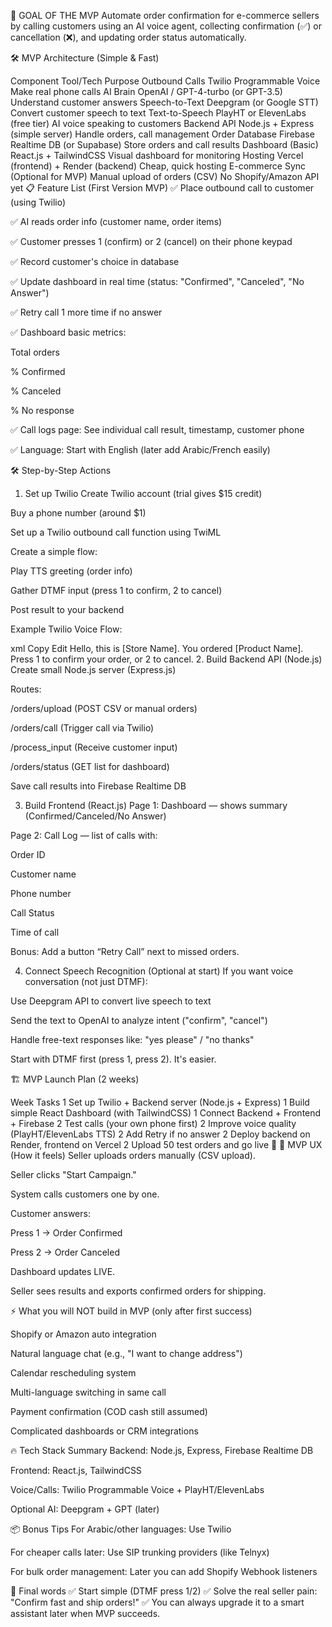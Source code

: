 🎯 GOAL OF THE MVP
Automate order confirmation for e-commerce sellers by calling customers using an AI voice agent, collecting confirmation (✅) or cancellation (❌), and updating order status automatically.

🛠️ MVP Architecture (Simple & Fast)

Component	Tool/Tech	Purpose
Outbound Calls	Twilio Programmable Voice	Make real phone calls
AI Brain	OpenAI / GPT-4-turbo (or GPT-3.5)	Understand customer answers
Speech-to-Text	Deepgram (or Google STT)	Convert customer speech to text
Text-to-Speech	PlayHT or ElevenLabs (free tier)	AI voice speaking to customers
Backend API	Node.js + Express (simple server)	Handle orders, call management
Order Database	Firebase Realtime DB (or Supabase)	Store orders and call results
Dashboard (Basic)	React.js + TailwindCSS	Visual dashboard for monitoring
Hosting	Vercel (frontend) + Render (backend)	Cheap, quick hosting
E-commerce Sync	(Optional for MVP) Manual upload of orders (CSV)	No Shopify/Amazon API yet
📋 Feature List (First Version MVP)
✅ Place outbound call to customer (using Twilio)

✅ AI reads order info (customer name, order items)

✅ Customer presses 1 (confirm) or 2 (cancel) on their phone keypad

✅ Record customer's choice in database

✅ Update dashboard in real time (status: "Confirmed", "Canceled", "No Answer")

✅ Retry call 1 more time if no answer

✅ Dashboard basic metrics:

Total orders

% Confirmed

% Canceled

% No response

✅ Call logs page: See individual call result, timestamp, customer phone

✅ Language: Start with English (later add Arabic/French easily)

🛠 Step-by-Step Actions
1. Set up Twilio
Create Twilio account (trial gives $15 credit)

Buy a phone number (around $1)

Set up a Twilio outbound call function using TwiML

Create a simple flow:

Play TTS greeting (order info)

Gather DTMF input (press 1 to confirm, 2 to cancel)

Post result to your backend

Example Twilio Voice Flow:

xml
Copy
Edit
<Response>
  <Say>Hello, this is [Store Name]. You ordered [Product Name].</Say>
  <Gather numDigits="1" action="/process_input" method="POST">
    <Say>Press 1 to confirm your order, or 2 to cancel.</Say>
  </Gather>
</Response>
2. Build Backend API (Node.js)
Create small Node.js server (Express.js)

Routes:

/orders/upload (POST CSV or manual orders)

/orders/call (Trigger call via Twilio)

/process_input (Receive customer input)

/orders/status (GET list for dashboard)

Save call results into Firebase Realtime DB

3. Build Frontend (React.js)
Page 1: Dashboard — shows summary (Confirmed/Canceled/No Answer)

Page 2: Call Log — list of calls with:

Order ID

Customer name

Phone number

Call Status

Time of call

Bonus: Add a button “Retry Call” next to missed orders.

4. Connect Speech Recognition (Optional at start)
If you want voice conversation (not just DTMF):

Use Deepgram API to convert live speech to text

Send the text to OpenAI to analyze intent ("confirm", "cancel")

Handle free-text responses like: "yes please" / "no thanks"

Start with DTMF first (press 1, press 2). It's easier.

🏗 MVP Launch Plan (2 weeks)

Week	Tasks
1	Set up Twilio + Backend server (Node.js + Express)
1	Build simple React Dashboard (with TailwindCSS)
1	Connect Backend + Frontend + Firebase
2	Test calls (your own phone first)
2	Improve voice quality (PlayHT/ElevenLabs TTS)
2	Add Retry if no answer
2	Deploy backend on Render, frontend on Vercel
2	Upload 50 test orders and go live 🚀
🎨 MVP UX (How it feels)
Seller uploads orders manually (CSV upload).

Seller clicks "Start Campaign."

System calls customers one by one.

Customer answers:

Press 1 → Order Confirmed

Press 2 → Order Canceled

Dashboard updates LIVE.

Seller sees results and exports confirmed orders for shipping.

⚡ What you will NOT build in MVP
(only after first success)

Shopify or Amazon auto integration

Natural language chat (e.g., "I want to change address")

Calendar rescheduling system

Multi-language switching in same call

Payment confirmation (COD cash still assumed)

Complicated dashboards or CRM integrations

🔥 Tech Stack Summary
Backend: Node.js, Express, Firebase Realtime DB

Frontend: React.js, TailwindCSS

Voice/Calls: Twilio Programmable Voice + PlayHT/ElevenLabs

Optional AI: Deepgram + GPT (later)

📦 Bonus Tips
For Arabic/other languages: Use Twilio <Say language="ar-SA">

For cheaper calls later: Use SIP trunking providers (like Telnyx)

For bulk order management: Later you can add Shopify Webhook listeners

📢 Final words
✅ Start simple (DTMF press 1/2)
✅ Solve the real seller pain: "Confirm fast and ship orders!"
✅ You can always upgrade it to a smart assistant later when MVP succeeds.
